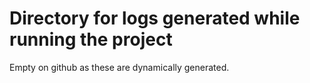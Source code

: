 Directory for logs generated while running the project
===================================

Empty on github as these are dynamically generated.
